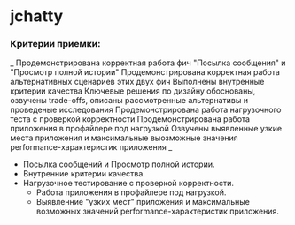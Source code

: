 # jchatty

### Критерии приемки:
_
Продемонстрирована корректная работа фич "Посылка сообщения" и "Просмотр полной истории"
Продемонстрирована корректная работа альтернативных сценариев этих двух фич
Выполнены внутренные критерии качества
Ключевые решения по дизайну обоснованы, озвучены trade-offs, описаны рассмотренные альтернативы и проведеные исследования
Продемонстрирована работа нагрузочного теста с проверкой корректности
Продемонстрирована работа приложения в профайлере под нагрузкой
Озвучены выявленные узкие места приложения и максимальные выозможные значения performance-характеристик приложения
_

- Посылка сообщений и Просмотр полной истории.
- Внутренние критерии качества.
- Нагрузочное тестирование с проверкой корректности.
  - Работа приложения в профайлере под нагрузкой.
  - Выявленние "узких мест" приложения и максимальные возможных значений performance-характеристик приложения.
